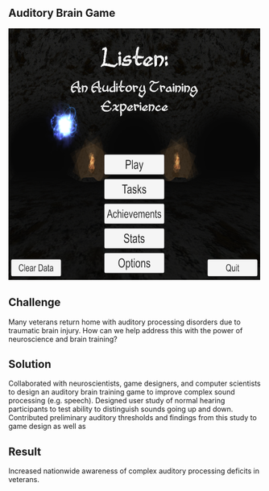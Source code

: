 ## Auditory Brain Game ##

<img src="https://github.com/ddavis-100/UX_Portfolio/blob/master/images/AudBrainGame.jpg" width="500" height="500">

## Challenge
Many veterans return home with auditory processing disorders due to traumatic brain injury. How can we help address this with the power of neuroscience and brain training?

## Solution

Collaborated with neuroscientists, game designers, and computer scientists to design an auditory brain training game to improve complex sound processing (e.g. speech). Designed user study of normal hearing participants to test ability to distinguish sounds going up and down. Contributed preliminary auditory thresholds and findings from this study to game design as well as 

## Result

Increased nationwide awareness of complex auditory processing deficits in veterans. 
